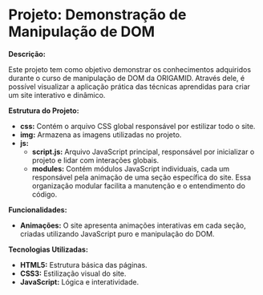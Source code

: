 # Projeto: Demonstração de Manipulação de DOM

**Descrição:**

Este projeto tem como objetivo demonstrar os conhecimentos adquiridos durante o curso de manipulação de DOM da ORIGAMID. Através dele, é possível visualizar a aplicação prática das técnicas aprendidas para criar um site interativo e dinâmico.

**Estrutura do Projeto:**

* **css:** Contém o arquivo CSS global responsável por estilizar todo o site.
* **img:** Armazena as imagens utilizadas no projeto.
* **js:**
    * **script.js:** Arquivo JavaScript principal, responsável por inicializar o projeto e lidar com interações globais.
    * **modules:** Contém módulos JavaScript individuais, cada um responsável pela animação de uma seção específica do site. Essa organização modular facilita a manutenção e o entendimento do código.

**Funcionalidades:**

* **Animações:** O site apresenta animações interativas em cada seção, criadas utilizando JavaScript puro e manipulação do DOM.

**Tecnologias Utilizadas:**

* **HTML5:** Estrutura básica das páginas.
* **CSS3:** Estilização visual do site.
* **JavaScript:** Lógica e interatividade.
